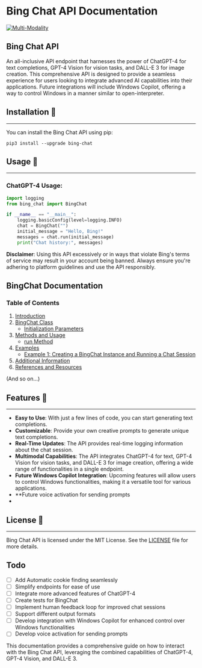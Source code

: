# Bing Chat API Documentation

[![Multi-Modality](agorabanner.png)](https://discord.gg/qUtxnK2NMf)

## Bing Chat API

An all-inclusive API endpoint that harnesses the power of ChatGPT-4 for text completions, GPT-4 Vision for vision tasks, and DALL-E 3 for image creation. This comprehensive API is designed to provide a seamless experience for users looking to integrate advanced AI capabilities into their applications. Future integrations will include Windows Copilot, offering a way to control Windows in a manner similar to open-interpreter.

## Installation 🐠
---------------

You can install the Bing Chat API using pip:

```
pip3 install --upgrade bing-chat
```

## Usage 🐡
--------

### ChatGPT-4 Usage:

```python
import logging
from bing_chat import BingChat

if __name__ == "__main__":
    logging.basicConfig(level=logging.INFO)
    chat = BingChat("")
    initial_message = "Hello, Bing!"
    messages = chat.run(initial_message)
    print("Chat history:", messages)
```

**Disclaimer**: Using this API excessively or in ways that violate Bing's terms of service may result in your account being banned. Always ensure you're adhering to platform guidelines and use the API responsibly.

## BingChat Documentation

### Table of Contents

1. [Introduction](#introduction)
2. [BingChat Class](#bingchat-class)
   - [Initialization Parameters](#initialization-parameters)
3. [Methods and Usage](#methods-and-usage)
   - [run Method](#run-method)
4. [Examples](#examples)
   - [Example 1: Creating a BingChat Instance and Running a Chat Session](#example-1-creating-a-bingchat-instance-and-running-a-chat-session)
5. [Additional Information](#additional-information)
6. [References and Resources](#references-and-resources)

(And so on...)

## Features 🌊
-----------

- **Easy to Use**: With just a few lines of code, you can start generating text completions.
- **Customizable**: Provide your own creative prompts to generate unique text completions.
- **Real-Time Updates**: The API provides real-time logging information about the chat session.
- **Multimodal Capabilities**: The API integrates ChatGPT-4 for text, GPT-4 Vision for vision tasks, and DALL-E 3 for image creation, offering a wide range of functionalities in a single endpoint.
- **Future Windows Copilot Integration**: Upcoming features will allow users to control Windows functionalities, making it a versatile tool for various applications.
- **Future voice activation for sending prompts
- 
## License 📜
----------

Bing Chat API is licensed under the MIT License. See the [LICENSE](https://domain.apac.ai/LICENSE) file for more details.

## Todo

- [ ] Add Automatic cookie finding seamlessly
- [ ] Simplify endpoints for ease of use
- [ ] Integrate more advanced features of ChatGPT-4
- [ ] Create tests for BingChat
- [ ] Implement human feedback loop for improved chat sessions
- [ ] Support different output formats
- [ ] Develop integration with Windows Copilot for enhanced control over Windows functionalities
- [ ] Develop voice activation for sending prompts 

This documentation provides a comprehensive guide on how to interact with the Bing Chat API, leveraging the combined capabilities of ChatGPT-4, GPT-4 Vision, and DALL-E 3.
